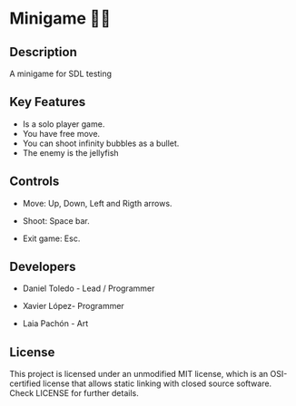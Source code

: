 # Minigame 🔫🐢

## Description

A minigame for SDL testing

## Key Features

* Is a solo player game.
* You have free move.
* You can shoot infinity bubbles as a bullet.
* The enemy is the jellyfish

## Controls

* Move: Up, Down, Left and Rigth arrows.

* Shoot: Space bar.

* Exit game: Esc.

## Developers

* Daniel Toledo - Lead / Programmer

* Xavier López- Programmer

* Laia Pachón - Art


## License
This project is licensed under an unmodified MIT license, which is an OSI-certified license that allows static linking with closed source software. Check LICENSE for further details.
